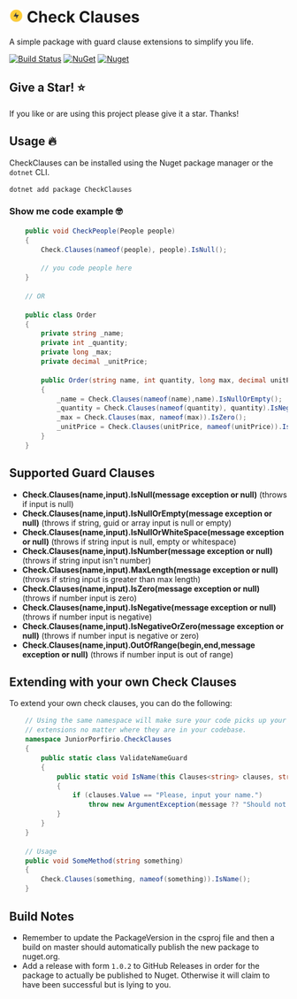 # <img src="/src/CheckClauses/icon.png" width="5%" alt="Check Clauses" /> Check Clauses 
A simple package with guard clause extensions to simplify you life.

[![Build Status](https://github.com/juniorporfirio/checkclauses/workflows/.NET%20core%20Build%20with%20Run%20Tests/badge.svg)](https://github.com/juniorporfirio/checkclauses/actions?query=.NET+core+Build+with+Run+Tests)
[![NuGet](https://img.shields.io/nuget/v/JuniorPorfirio.CheckClauses.svg)](https://www.nuget.org/packages/JuniorPorfirio.CheckClauses)  [![Nuget](https://img.shields.io/nuget/dt/JuniorPorfirio.CheckClauses.svg)](https://www.nuget.org/packages/JuniorPorfirio.CheckClauses) 

## Give a Star! :star:
If you like or are using this project please give it a star. Thanks!

## Usage :fire:
CheckClauses can be installed using the Nuget package manager or the `dotnet` CLI.
```
dotnet add package CheckClauses
```
### Show me code example :nerd_face:

```c#
    public void CheckPeople(People people)
    {
    	Check.Clauses(nameof(people), people).IsNull();

        // you code people here
    }

    // OR

    public class Order
    {
        private string _name;
        private int _quantity;
        private long _max;
        private decimal _unitPrice;

        public Order(string name, int quantity, long max, decimal unitPrice, DateTime dateCreated)
        {
            _name = Check.Clauses(nameof(name),name).IsNullOrEmpty();
            _quantity = Check.Clauses(nameof(quantity), quantity).IsNegativeOrZero();
            _max = Check.Clauses(max, nameof(max)).IsZero();
            _unitPrice = Check.Clauses(unitPrice, nameof(unitPrice)).IsNegative();
        }
    }
```

## Supported Guard Clauses

- **Check.Clauses(name,input).IsNull(message exception or null)** (throws if input is null)
- **Check.Clauses(name,input).IsNullOrEmpty(message exception or null)** (throws if string, guid or array input is null or empty)
- **Check.Clauses(name,input).IsNullOrWhiteSpace(message exception or null)** (throws if string input is null, empty or whitespace)
- **Check.Clauses(name,input).IsNumber(message exception or null)** (throws if string input isn't number)
- **Check.Clauses(name,input).MaxLength(message exception or null)** (throws if string input is greater than max length)
- **Check.Clauses(name,input).IsZero(message exception or null)** (throws if number input is zero)
- **Check.Clauses(name,input).IsNegative(message exception or null)** (throws if number input is negative)
- **Check.Clauses(name,input).IsNegativeOrZero(message exception or null)** (throws if number input is negative or zero)
- **Check.Clauses(name,input).OutOfRange(begin,end,message exception or null)** (throws if number input is out of range)

## Extending with your own Check Clauses

To extend your own check clauses, you can do the following:

```c#
    // Using the same namespace will make sure your code picks up your 
    // extensions no matter where they are in your codebase.
    namespace JuniorPorfirio.CheckClauses
    {
        public static class ValidateNameGuard
        {
            public static void IsName(this Clauses<string> clauses, string message = null)
            {
                if (clauses.Value == "Please, input your name.")
                    throw new ArgumentException(message ?? "Should not have default input name", clauses.Name);
            }
        }
    }

    // Usage
    public void SomeMethod(string something)
    {
        Check.Clauses(something, nameof(something)).IsName();
    }
```

## Build Notes

- Remember to update the PackageVersion in the csproj file and then a build on master should automatically publish the new package to nuget.org.
- Add a release with form `1.0.2` to GitHub Releases in order for the package to actually be published to Nuget. Otherwise it will claim to have been successful but is lying to you.

